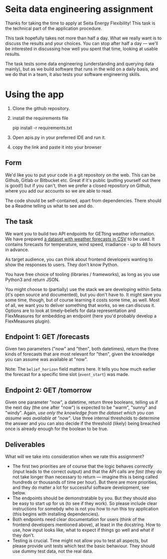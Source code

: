 # Seita data engineering assignment

Thanks for taking the time to apply at Seita Energy Flexibility! This task is the technical part of the application procedure.

This task hopefully takes not more than half a day. What we really want is to discuss the results and your choices. You can stop after half a day ― we'll be interested in discussing how well you spent that time, looking at usable results.

The task tests some data engineering (understanding and querying data mainly), but as we build software that runs in the wild on a daily basis, and we do that in a team, it also tests your software engineering skills.


# Using the app

1) Clone the github repository. 

2) install the requirements file 

	pip install -r requirements.txt

3) Open apis.py in your preferred IDE and run it.

4) copy the link and paste it into your browser
	
## Form

We'd like you to put your code in a git repository on the web. This can be Github, Gitlab or Bitbucket etc.
Great if it's public (putting yourself out there is good!) but if you can't, then we prefer a closed repository on Github, where you add our accounts so we are able to read.

The code should be self-contained, apart from dependencies.
There should be a Readme telling us what to see and do.

## The task

We want you to build two API endpoints for GETting weather information.
We have prepared [a dataset with weather forecasts in CSV](weather.csv) to be used. It contains forecasts for temperature, wind speed, irradiance - up to 48 hours in advance.

As target audience, you can think about frontend developers wanting to show the responses to users. They don't know Python.

You have free choice of tooling (libraries / frameworks), as long as you use Python3 and return JSON.

You might choose to (partially) use the stack we are developing within Seita (it's open source and documented), but you don't have to.
It might save you some time, though, but of course learning it costs some time, as well. Most of all, we want you to deliver something that works, so we can discuss it.
Options are to look at timely-beliefs for data representation and FlexMeasures for embedding an endpoint (here you'd probably develop a FlexMeasures plugin).

## Endpoint 1: GET /forecasts

Given two parameters ("now" and "then", both datetimes), return the three kinds of forecasts that are most relevant for "then", given the knowledge you can assume was available at "now".

Note: The ``belief_horizon`` field matters here. It tells you how much earlier the forecast for a specific time slot (``event_start``) was made.

## Endpoint 2: GET /tomorrow

Given one parameter "now", a datetime, return three booleans, telling us if the next day (the one after "now") is expected to be "warm", "sunny" and "windy".
Again, *use only the knowledge from the dataset which you can assume was available at "now"*. 
Use three internal thresholds to determine the answer and you can also decide if the threshold (likely) being breached once is already enough for the boolean to be true.

## Deliverables

What will we take into consideration when we rate this assignment?

* The first two priorities are of course that the logic behaves *correctly* (input leads to the correct output) and that the API calls are *fast* (they do not take longer than necessary to return ― imagine this is being called hundreds or thousands of time per hour). But there are more priorities, and they do matter a lot for successful software development, see below.
* The endpoints should be demonstratable by you. But they should also be easy to start up for us (to see if they work). So please include clear instructions for somebdy who is not you how to run this toy application (this begins with installing dependencies).
* Both endpoints need clear documentation for users (think of the frontend developers mentioned above), at least in the docstring. How to use, how input looks like, what to expect if things go well and what if they don't.
* Testing is crucial. Time might not allow you to test all aspects, but please provide unit tests which test the basic behaviour. They should use dummy test data, not the real data.
